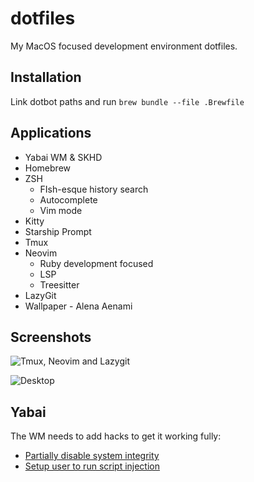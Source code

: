 # dotfiles

My MacOS focused development environment dotfiles.

## Installation

Link dotbot paths and run `brew bundle --file .Brewfile`

## Applications

+ Yabai WM & SKHD
+ Homebrew
+ ZSH
  - FIsh-esque history search
  - Autocomplete
  - Vim mode
+ Kitty
+ Starship Prompt
+ Tmux
+ Neovim
  - Ruby development focused
  - LSP
  - Treesitter
+ LazyGit
+ Wallpaper - Alena Aenami

## Screenshots

![Tmux, Neovim and Lazygit](https://github.com/prdanelli/dotfiles/raw/main/screenshots/tmux.jpeg)

![Desktop](https://github.com/prdanelli/dotfiles/raw/main/screenshots/desktop.jpeg)

## Yabai

The WM needs to add hacks to get it working fully:

+ [Partially disable system integrity](https://github.com/koekeishiya/yabai/wiki/Disabling-System-Integrity-Protection)
+ [Setup user to run script injection](https://github.com/koekeishiya/yabai/wiki/Installing-yabai-(latest-release)#macos-big-sur---automatically-load-scripting-addition-on-startup)
